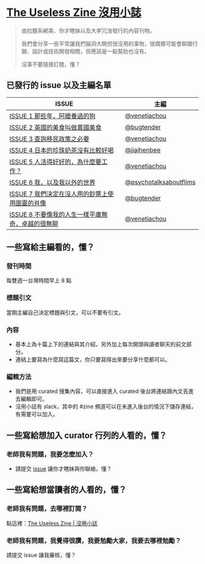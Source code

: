 # [The Useless Zine 沒用小誌](http://user66891.psee.io/the-useless-zine)

> 由拉麵系網美、你才瞎妹以及大李冗浩發行的內容刊物。
>
> 我們會分享一些平常讓我們腦洞大開但很沒用的事物，很偶爾可能會聊跟行銷、設計或技術開發相關，但應該是一點幫助也沒有。
>
> 沒事不要隨便訂閱，懂？


## 已發行的 issue 以及主編名單

| ISSUE | 主編|
| ------------------------------ | ------------- |
| [ISSUE 1 那些年，阿嬤養過的狗](https://theuselesszine.curated.co/issues/1)  | [@venetiachou](https://github.com/venetiachou)|
| [ISSUE 2 英國的美食叫做異國美食](https://theuselesszine.curated.co/issues/2) | [@bugtender](https://github.com/bugtender)|
| [ISSUE 3 查詢移民政策之必要](https://theuselesszine.curated.co/issues/3)   | [@venetiachou](https://github.com/venetiachou)|
| [ISSUE 4 日本的珍珠奶茶沒有比較好喝](https://theuselesszine.curated.co/issues/4) | [@jiajhenbee](https://github.com/jiajhenbee)|
| [ISSUE 5 人活得好好的，為什麼要工作？](https://theuselesszine.curated.co/issues/5) | [@venetiachou](https://github.com/venetiachou)|
| [ISSUE 6 我，以及我以外的世界](https://theuselesszine.curated.co/issues/6) | [@psychotalksaboutflims](https://cur.at/eLjduZW?m=web)|
| [ISSUE 7 我們決定在沒人用的鈔票上使用圖靈的肖像](https://theuselesszine.curated.co/issues/7) | [@bugtender](https://github.com/bugtender)|
| [ISSUE 8 不要像我的人生一樣平庸無奇，卓越的很無聊](https://theuselesszine.curated.co/issues/8) | [@venetiachou](https://github.com/venetiachou)|


## 一些寫給主編看的，懂？

### 發刊時間
  每雙週一台灣時間早上 8 點

### 標題引文
  當期主編自己決定標題與引文，可以不要有引文。

### 內容
  - 基本上為十篇上下的連結與其介紹，另外加上每次開頭與讀者聊天的前文部分。
  - 連結上要寫為什麼寫這篇文，你只要寫得出來要分享什麼都可以。

### 編輯方法
  - 我們是用 curated 搜集內容，可以直接進入 curated 後台將連結跟內文丟進去編輯即可。
  - 沒用小誌有 slack，其中的 #zine 頻道可以在未進入後台的情況下儲存連結，有需要可以加入。


## 一些寫給想加入 curator 行列的人看的，懂？

### 老師我有問題，我要怎麼加入？
  - 請提交 [issue](https://github.com/the-useless-zine/PinkyPenguin/issues) 讓你才瞎妹與你聯絡，懂？
  
  
## 一些寫給想當讀者的人看的，懂？

### 老師我有問題，去哪裡訂閱？
  點這裡：[The Useless Zine | 沒用小誌](http://user66891.psee.io/the-useless-zine)
 
### 老師我有問題，我覺得很讚，我要勉勵大家，我要去哪裡勉勵？
  請提交 issue 讓我審核，懂？

